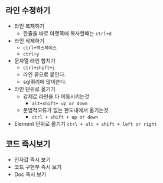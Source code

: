## 라인 수정하기

- 라인 복제하기
    - 한줄을 바로 아랫쪽에 복사할때는 `ctrl+d`
- 라인 삭제하기
    - `ctrl+백스페이스`
    - `ctrl+y`
- 문자열 라인 합치기
    - `ctrl+shift+j`
    - 라인 끝으로 붙인다.
    - sql쿼리에 많이쓴다.
- 라인 단위로 옮기기
    - 강제로 라인을 다 이동시키는것
        - `alt+shift+ up or down`
    - 문법적오류가 없는 한도내에서 옮기는것
        - `ctrl + shift + up or down`
- Element 단위로 옮기기
    `ctrl + alt + shift + left or right`
    

## 코드 즉시보기

- 인자값 즉시 보기
- 코드 구현부 즉시 보기
- Doc 즉시 보기